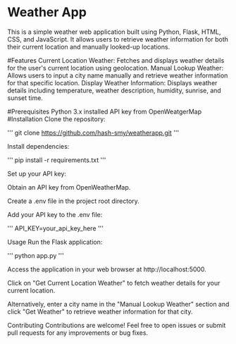 # Weather App

This is a simple weather web application built using Python, Flask, HTML, CSS, and JavaScript. It allows users to retrieve weather information for both their current location and manually looked-up locations.

#Features
Current Location Weather: Fetches and displays weather details for the user's current location using geolocation.
Manual Lookup Weather: Allows users to input a city name manually and retrieve weather information for that specific location.
Display Weather Information: Displays weather details including temperature, weather description, humidity, sunrise, and sunset time.

#Prerequisites
Python 3.x installed
API key from OpenWeatgerMap
#Installation
Clone the repository:

'''
git clone https://github.com/hash-smy/weatherapp.git
'''

Install dependencies:

'''
pip install -r requirements.txt
'''

Set up your API key:

Obtain an API key from OpenWeatherMap.

Create a .env file in the project root directory.

Add your API key to the .env file:

'''
API_KEY=your_api_key_here
'''

Usage
Run the Flask application:

'''
python app.py
'''

Access the application in your web browser at http://localhost:5000.

Click on "Get Current Location Weather" to fetch weather details for your current location.

Alternatively, enter a city name in the "Manual Lookup Weather" section and click "Get Weather" to retrieve weather information for that city.

Contributing
Contributions are welcome! Feel free to open issues or submit pull requests for any improvements or bug fixes.

